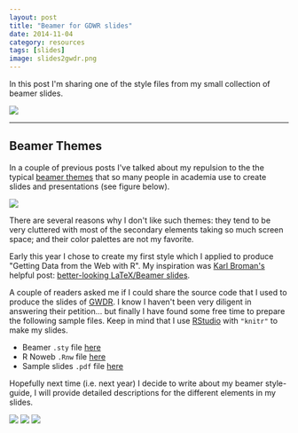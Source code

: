 ```yaml
---
layout: post
title: "Beamer for GDWR slides"
date: 2014-11-04
category: resources
tags: [slides]
image: slides2gwdr.png
---
```


In this post I'm sharing one of the style files from my small collection of beamer slides.

<!--more-->

<img src="{{ site.url }}/images/blog/slides2gwdr.png" />

<hr/>


## Beamer Themes

In a couple of previous posts I've talked about my repulsion to the the typical [beamer themes](https://www.hartwork.org/beamer-theme-matrix/) that so many people in academia 
use to create slides and presentations (see figure below).
 
<img src="{{ site.url }}/images/blog/beamer_themes.png" />

There are several reasons why I don't like such themes: they tend to be very cluttered with
most of the secondary elements taking so much screen space; and their color palettes are 
not my favorite. 

Early this year I chose to create my first style which I applied to produce 
"Getting Data from the Web with R". My inspiration was 
[Karl Broman's](https://kbroman.wordpress.com/about/) helpful post:
[better-looking LaTeX/Beamer slides](https://kbroman.wordpress.com/2013/10/07/better-looking-latexbeamer-slides/).

A couple of readers asked me if I could share the source code that I used to produce the 
slides of [GWDR](/work/webdata). I know I haven't been very diligent in answering their 
petition... but finally I have found some free time to prepare the following sample files. 
Keep in mind that I use [RStudio](http://www.rstudio.com/) with ```"knitr"``` to make my slides.

- Beamer ```.sty``` file [here](/work/slides2gwdr.sty)
- R Noweb ```.Rnw``` file [here](/work/slides2gwdr.Rnw)
- Sample slides ```.pdf``` file [here](/work/slides2gwdr.pdf)

Hopefully next time (i.e. next year) I decide to write about my beamer style-guide, 
I will provide detailed descriptions for the different elements in my slides.

<img src="{{ site.url }}/images/blog/slides2gwdr_p1.png" />

<img src="{{ site.url }}/images/blog/slides2gwdr_p2.png" />

<img src="{{ site.url }}/images/blog/slides2gwdr_p3.png" />


